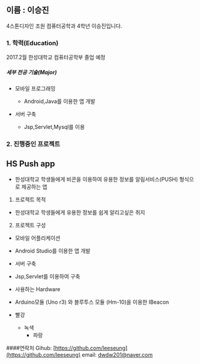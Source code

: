 ## **이름 : 이승진**
4스톤디자인 조원 컴퓨터공학과 4학년 이승진입니다.

### **1. 학력(Education)**

2017.2월 한성대학교 컴퓨터공학부 졸업 예정

##### 세부 전공 기술(Major)


* 모바일 프로그래밍
  * Android,Java를 이용한 앱 개발

* 서버 구축
  * Jsp,Servlet,Mysql를 이용



### **2. 진행중인 프로젝트**

## HS Push app 
- 한성대학교 학생들에게 비콘을 이용하여 유용한 정보를 알림서비스(PUSH) 형식으로 제공하는 앱 


1. 프로젝트 목적
  * 한성대학교 학생들에게 유용한 정보를 쉽게 알리고싶은 취지

2. 프로젝트 구성

 + 모바일 어플리케이션
  + Android Studio를 이용한 앱 개발

 + 서버 구축
  + Jsp,Servlet를 이용하여 구축
 

 + 사용하는 Hardware 
  + Arduino모듈 (Uno r3) 와 블루투스 모듈 (Hm-10)을 이용한 IBeacon 
 
 
+ 빨강
  + 녹색
    + 파랑


####연락처
Gihub: [https://github.com/leeseung](https://github.com/leeseung)
email: dwdw201@naver.com
